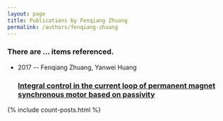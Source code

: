 ```yaml
---
layout: page
title: Publications by Fenqiang Zhuang
permalink: /authors/fenqiang-zhuang
---
```


<h3 id="number-posts">There are ... items referenced.</h3>
<ul class="post-list">
<li><span class='post-meta'>2017 -- Fenqiang Zhuang, Yanwei Huang</span><h3><a class='post-link' href="{{ site.baseurl }}/integral-control-in-the-current-loop-of-permanent-magnet-synchronous-motor-based-on-passivity">Integral control in the current loop of permanent magnet synchronous motor based on passivity</a></h3></li>

</ul>
{% include count-posts.html %}
